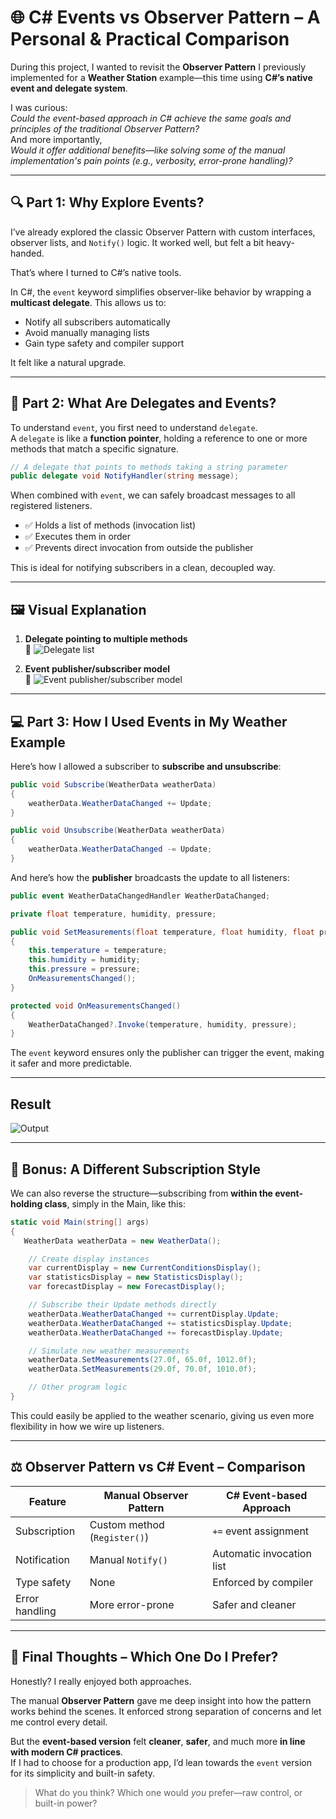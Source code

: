 # 🌐 C# Events vs Observer Pattern – A Personal & Practical Comparison

During this project, I wanted to revisit the **Observer Pattern** I previously implemented for a **Weather Station** example—this time using **C#’s native event and delegate system**.

I was curious:  
*Could the event-based approach in C# achieve the same goals and principles of the traditional Observer Pattern?*  
And more importantly,  
*Would it offer additional benefits—like solving some of the manual implementation's pain points (e.g., verbosity, error-prone handling)?*

---

## 🔍 Part 1: Why Explore Events?

I’ve already explored the classic Observer Pattern with custom interfaces, observer lists, and `Notify()` logic. It worked well, but felt a bit heavy-handed.

That’s where I turned to C#’s native tools.

In C#, the `event` keyword simplifies observer-like behavior by wrapping a **multicast delegate**. This allows us to:
- Notify all subscribers automatically
- Avoid manually managing lists
- Gain type safety and compiler support

It felt like a natural upgrade.

---

## 🧠 Part 2: What Are Delegates and Events?

To understand `event`, you first need to understand `delegate`.  
A `delegate` is like a **function pointer**, holding a reference to one or more methods that match a specific signature.

```csharp
// A delegate that points to methods taking a string parameter
public delegate void NotifyHandler(string message);
```

When combined with `event`, we can safely broadcast messages to all registered listeners.

- ✅ Holds a list of methods (invocation list)
- ✅ Executes them in order
- ✅ Prevents direct invocation from outside the publisher

This is ideal for notifying subscribers in a clean, decoupled way.

---

## 🖼️ Visual Explanation

1. **Delegate pointing to multiple methods**  
   📌 
   ![Delegate list](https://github.com/user-attachments/assets/28b6727c-c889-405d-b7f4-a3e0fccf8865)

2. **Event publisher/subscriber model**  
   📌
   ![Event publisher/subscriber model](https://github.com/user-attachments/assets/c17b9dd7-7a13-43f1-bdf2-fa17663ff476)

---

## 💻 Part 3: How I Used Events in My Weather Example

Here’s how I allowed a subscriber to **subscribe and unsubscribe**:

```csharp
public void Subscribe(WeatherData weatherData)
{
    weatherData.WeatherDataChanged += Update;
}

public void Unsubscribe(WeatherData weatherData)
{
    weatherData.WeatherDataChanged -= Update;
}
```

And here’s how the **publisher** broadcasts the update to all listeners:

```csharp
public event WeatherDataChangedHandler WeatherDataChanged;

private float temperature, humidity, pressure;

public void SetMeasurements(float temperature, float humidity, float pressure)
{
    this.temperature = temperature;
    this.humidity = humidity;
    this.pressure = pressure;
    OnMeasurementsChanged();
}

protected void OnMeasurementsChanged()
{
    WeatherDataChanged?.Invoke(temperature, humidity, pressure);
}
```

The `event` keyword ensures only the publisher can trigger the event, making it safer and more predictable.

---
## Result
![Output](https://github.com/user-attachments/assets/a242fa43-883e-4efa-b9e1-a23aa8710079)

---

## 🔁 Bonus: A Different Subscription Style

We can also reverse the structure—subscribing from **within the event-holding class**, simply in the Main, like this:

```csharp
static void Main(string[] args)
{
   WeatherData weatherData = new WeatherData();

    // Create display instances
    var currentDisplay = new CurrentConditionsDisplay();
    var statisticsDisplay = new StatisticsDisplay();
    var forecastDisplay = new ForecastDisplay();

    // Subscribe their Update methods directly
    weatherData.WeatherDataChanged += currentDisplay.Update;
    weatherData.WeatherDataChanged += statisticsDisplay.Update;
    weatherData.WeatherDataChanged += forecastDisplay.Update;

    // Simulate new weather measurements
    weatherData.SetMeasurements(27.0f, 65.0f, 1012.0f);
    weatherData.SetMeasurements(29.0f, 70.0f, 1010.0f);

    // Other program logic
}
```
This could easily be applied to the weather scenario, giving us even more flexibility in how we wire up listeners.

---

## ⚖️ Observer Pattern vs C# Event – Comparison

| Feature                     | Manual Observer Pattern      | C# Event-based Approach          |
|----------------------------|------------------------------|----------------------------------|
| Subscription               | Custom method (`Register()`) | `+=` event assignment            |
| Notification               | Manual `Notify()`            | Automatic invocation list        |
| Type safety                | None                         | Enforced by compiler             |
| Error handling             | More error-prone             | Safer and cleaner                |

---

## 🧠 Final Thoughts – Which One Do I Prefer?

Honestly? I really enjoyed both approaches.

The manual **Observer Pattern** gave me deep insight into how the pattern works behind the scenes. It enforced strong separation of concerns and let me control every detail.

But the **event-based version** felt **cleaner**, **safer**, and much more **in line with modern C# practices**.  
If I had to choose for a production app, I’d lean towards the `event` version for its simplicity and built-in safety.

> What do you think? Which one would *you* prefer—raw control, or built-in power?
